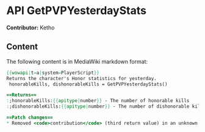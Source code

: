 # API GetPVPYesterdayStats

**Contributor:** Ketho

## Content

The following content is in MediaWiki markdown format:

```mediawiki
{{wowapi|t=a|system=PlayerScript}}
Returns the character's Honor statistics for yesterday.
 honorableKills, dishonorableKills = GetPVPYesterdayStats()

==Returns==
:;honorableKills:{{apitype|number}} - The number of honorable kills
:;dishonorableKills:{{apitype|number}} - The number of dishonorable kills

==Patch changes==
* Removed <code>contribution</code> (third return value) in an unknown patch.
```